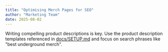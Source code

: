 ```yaml
---
title: "Optimising Merch Pages for SEO"
author: "Marketing Team"
date: 2025-08-02
---
```


Writing compelling product descriptions is key. Use the product description templates referenced in [docs/SETUP.md](../../../../../docs/SETUP.md) and focus on search phrases like "best underground merch".
